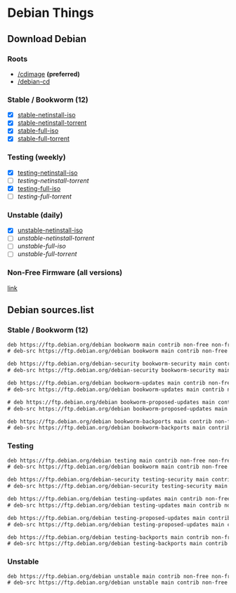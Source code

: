 # Debian Things

## Download Debian

### Roots
- [/cdimage](https://cdimage.debian.org/cdimage/) **(preferred)**
- [/debian-cd](https://cdimage.debian.org/debian-cd/)

### Stable / Bookworm (12)
- [x] [stable-netinstall-iso](https://cdimage.debian.org/cdimage/release/current/amd64/iso-cd/)
- [x] [stable-netinstall-torrent](https://cdimage.debian.org/cdimage/release/current/amd64/bt-cd/)
- [x] [stable-full-iso](https://cdimage.debian.org/cdimage/release/current/amd64/iso-dvd/)
- [x] [stable-full-torrent](https://cdimage.debian.org/cdimage/release/current/amd64/bt-dvd/)

### Testing (weekly)
- [x] [testing-netinstall-iso](https://cdimage.debian.org/cdimage/weekly-builds/amd64/iso-cd/)
- [ ] *testing-netinstall-torrent*
- [x] [testing-full-iso](https://cdimage.debian.org/cdimage/weekly-builds/amd64/iso-dvd/)
- [ ] *testing-full-torrent*

### Unstable (daily)
- [x] [unstable-netinstall-iso](https://cdimage.debian.org/cdimage/daily-builds/daily/arch-latest/amd64/iso-cd/)
- [ ] *unstable-netinstall-torrent*
- [ ] *unstable-full-iso*
- [ ] *unstable-full-torrent*

### Non-Free Firmware (all versions)
[link](https://cdimage.debian.org/cdimage/unofficial/non-free/firmware/)

## Debian sources.list

### Stable / Bookworm (12)
```txt
deb https://ftp.debian.org/debian bookworm main contrib non-free non-free-firmware
# deb-src https://ftp.debian.org/debian bookworm main contrib non-free non-free-firmware

deb https://ftp.debian.org/debian-security bookworm-security main contrib non-free non-free-firmware
# deb-src https://ftp.debian.org/debian-security bookworm-security main contrib non-free non-free-firmware

deb https://ftp.debian.org/debian bookworm-updates main contrib non-free non-free-firmware
# deb-src https://ftp.debian.org/debian bookworm-updates main contrib non-free non-free-firmware

# deb https://ftp.debian.org/debian bookworm-proposed-updates main contrib non-free non-free-firmware
# deb-src https://ftp.debian.org/debian bookworm-proposed-updates main contrib non-free non-free-firmware

deb https://ftp.debian.org/debian bookworm-backports main contrib non-free non-free-firmware
# deb-src https://ftp.debian.org/debian bookworm-backports main contrib non-free non-free-firmware
```

### Testing
```txt
deb https://ftp.debian.org/debian testing main contrib non-free non-free-firmware
# deb-src https://ftp.debian.org/debian bookworm main contrib non-free non-free-firmware

deb https://ftp.debian.org/debian-security testing-security main contrib non-free non-free-firmware
# deb-src https://ftp.debian.org/debian-security testing-security main contrib non-free non-free-firmware

deb https://ftp.debian.org/debian testing-updates main contrib non-free non-free-firmware
# deb-src https://ftp.debian.org/debian testing-updates main contrib non-free non-free-firmware

deb https://ftp.debian.org/debian testing-proposed-updates main contrib non-free non-free-firmware
# deb-src https://ftp.debian.org/debian testing-proposed-updates main contrib non-free non-free-firmware

deb https://ftp.debian.org/debian testing-backports main contrib non-free non-free-firmware
# deb-src https://ftp.debian.org/debian testing-backports main contrib non-free non-free-firmware
```

### Unstable
```txt
deb https://ftp.debian.org/debian unstable main contrib non-free non-free-firmware
# deb-src https://ftp.debian.org/debian unstable main contrib non-free non-free-firmware
```
